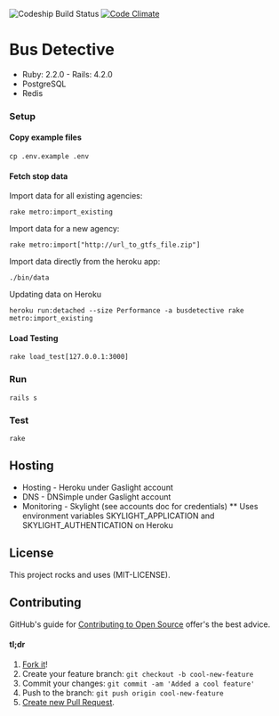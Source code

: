 ![Codeship Build Status](https://www.codeship.io/projects/e510f2b0-afb9-0132-3257-0e5ba92aabbb/status)
[![Code Climate](https://codeclimate.com/github/bus-detective/bus-detective/badges/gpa.svg)](https://codeclimate.com/github/bus-detective/bus-detective)

# Bus Detective

* Ruby: 2.2.0 - Rails: 4.2.0
* PostgreSQL
* Redis

### Setup

#### Copy example files

    cp .env.example .env

#### Fetch stop data

Import data for all existing agencies:

    rake metro:import_existing

Import data for a new agency:

    rake metro:import["http://url_to_gtfs_file.zip"]

Import data directly from the heroku app:

    ./bin/data

Updating data on Heroku

    heroku run:detached --size Performance -a busdetective rake metro:import_existing

#### Load Testing

    rake load_test[127.0.0.1:3000]

### Run

    rails s

### Test

    rake

## Hosting

* Hosting - Heroku under Gaslight account
* DNS - DNSimple under Gaslight account
* Monitoring - Skylight (see accounts doc for credentials)
** Uses environment variables SKYLIGHT_APPLICATION and SKYLIGHT_AUTHENTICATION on Heroku

## License
This project rocks and uses (MIT-LICENSE).

## Contributing
GitHub's guide for [Contributing to Open Source](https://guides.github.com/activities/contributing-to-open-source/)
offer's the best advice.

#### tl;dr
1. [Fork it](https://help.github.com/articles/fork-a-repo/)!
1. Create your feature branch: `git checkout -b cool-new-feature`
1. Commit your changes: `git commit -am 'Added a cool feature'`
1. Push to the branch: `git push origin cool-new-feature`
1. [Create new Pull Request](https://help.github.com/articles/creating-a-pull-request/).
